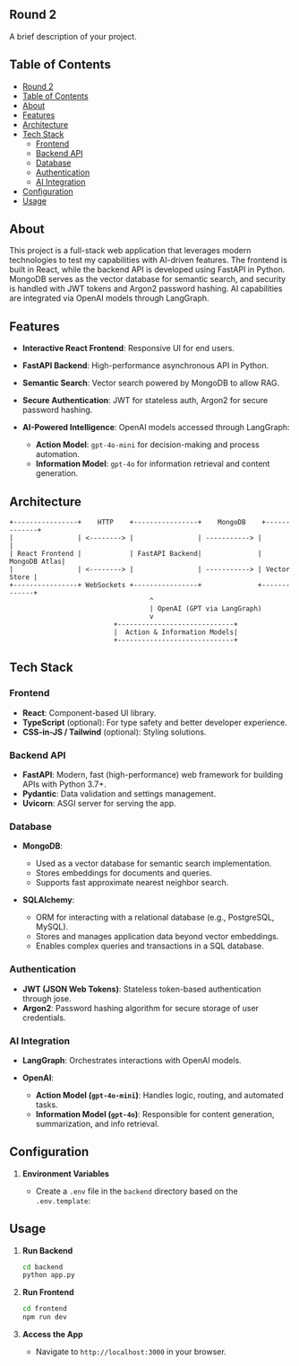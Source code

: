 ## Round 2

A brief description of your project.

## Table of Contents

- [Round 2](#round-2)
- [Table of Contents](#table-of-contents)
- [About](#about)
- [Features](#features)
- [Architecture](#architecture)
- [Tech Stack](#tech-stack)
  - [Frontend](#frontend)
  - [Backend API](#backend-api)
  - [Database](#database)
  - [Authentication](#authentication)
  - [AI Integration](#ai-integration)
- [Configuration](#configuration)
- [Usage](#usage)

## About

This project is a full-stack web application that leverages modern technologies to test my capabilities with AI-driven features. The frontend is built in React, while the backend API is developed using FastAPI in Python. MongoDB serves as the vector database for semantic search, and security is handled with JWT tokens and Argon2 password hashing. AI capabilities are integrated via OpenAI models through LangGraph.

## Features

* **Interactive React Frontend**: Responsive UI for end users.
* **FastAPI Backend**: High-performance asynchronous API in Python.
* **Semantic Search**: Vector search powered by MongoDB to allow RAG.
* **Secure Authentication**: JWT for stateless auth, Argon2 for secure password hashing.
* **AI-Powered Intelligence**: OpenAI models accessed through LangGraph:

  * **Action Model**: `gpt-4o-mini` for decision-making and process automation.
  * **Information Model**: `gpt-4o` for information retrieval and content generation.

## Architecture

```plaintext
+----------------+    HTTP    +----------------+    MongoDB    +-------------+
|                | <--------> |                | -----------> |              |
| React Frontend |            | FastAPI Backend|              | MongoDB Atlas|
|                | <--------> |                | -----------> | Vector Store |
+----------------+ WebSockets +----------------+              +-------------+
                                   ^
                                   | OpenAI (GPT via LangGraph)
                                   v
                          +-----------------------------+
                          |  Action & Information Models|
                          +-----------------------------+
```

## Tech Stack

### Frontend

* **React**: Component-based UI library.
* **TypeScript** (optional): For type safety and better developer experience.
* **CSS-in-JS / Tailwind** (optional): Styling solutions.

### Backend API

* **FastAPI**: Modern, fast (high-performance) web framework for building APIs with Python 3.7+.
* **Pydantic**: Data validation and settings management.
* **Uvicorn**: ASGI server for serving the app.

### Database

* **MongoDB**:

  * Used as a vector database for semantic search implementation.
  * Stores embeddings for documents and queries.
  * Supports fast approximate nearest neighbor search.

* **SQLAlchemy**:

  * ORM for interacting with a relational database (e.g., PostgreSQL, MySQL).
  * Stores and manages application data beyond vector embeddings.
  * Enables complex queries and transactions in a SQL database.

### Authentication

* **JWT (JSON Web Tokens)**: Stateless token-based authentication through jose.
* **Argon2**: Password hashing algorithm for secure storage of user credentials.

### AI Integration

* **LangGraph**: Orchestrates interactions with OpenAI models.
* **OpenAI**:

  * **Action Model (`gpt-4o-mini`)**: Handles logic, routing, and automated tasks.
  * **Information Model (`gpt-4o`)**: Responsible for content generation, summarization, and info retrieval.

## Configuration

1. **Environment Variables**

   * Create a `.env` file in the `backend` directory based on the `.env.template`:

## Usage

1. **Run Backend**

   ```bash
   cd backend
   python app.py
   ```

2. **Run Frontend**

   ```bash
   cd frontend
   npm run dev
   ```

3. **Access the App**

   * Navigate to `http://localhost:3000` in your browser.
